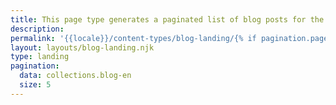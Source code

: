 ```yaml
---
title: This page type generates a paginated list of blog posts for the given locale ordered by date.
description:
permalink: '{{locale}}/content-types/blog-landing/{% if pagination.pageNumber > 0 %}{{ pagination.pageNumber + 1 }}/{% endif %}index.html'
layout: layouts/blog-landing.njk
type: landing
pagination:
  data: collections.blog-en
  size: 5
---
```


